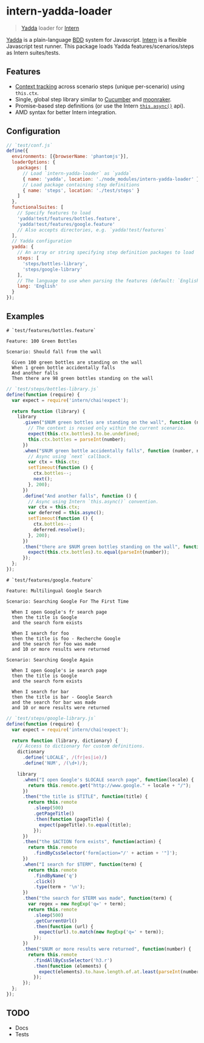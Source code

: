 # intern-yadda-loader

> [Yadda](https://github.com/acuminous/yadda) loader for [Intern](https://theintern.github.io)

[Yadda](https://github.com/acuminous/yadda) is a plain-language [BDD](https://en.wikipedia.org/wiki/Behavior-driven_development) system for Javascript. [Intern](https://theintern.github.io) is a flexible Javascript test runner. This package loads Yadda features/scenarios/steps as Intern suites/tests.

## Features

* [Context tracking](http://acuminous.gitbooks.io/yadda-user-guide/content/en/usage/managing-state.html) across scenario steps (unique per-scenario) using `this.ctx`.
* Single, global step library similar to [Cucumber](https://cucumber.io) and [moonraker](https://github.com/LateRoomsGroup/moonraker).
* Promise-based step definitions (or use the Intern [`this.async()`](https://theintern.github.io/intern/#test-object) api).
* AMD syntax for better Intern integration.

## Configuration

```js
// `test/conf.js`
define({
  environments: [{browserName: 'phantomjs'}],
  loaderOptions: {
    packages: [
      // Load `intern-yadda-loader` as `yadda`
      { name: 'yadda', location: './node_modules/intern-yadda-loader' },
      // Load package containing step definitions
      { name: 'steps', location: './test/steps' }
    ]
  },
  functionalSuites: [
    // Specify features to load
    'yadda!test/features/bottles.feature',
    'yadda!test/features/google.feature'
    // Also accepts directories, e.g. `yadda!test/features`
  ],
  // Yadda configuration
  yadda: {
    // An array or string specifying step definition packages to load
    steps: [
      'steps/bottles-library',
      'steps/google-library'
    ],
    // The language to use when parsing the features (default: `English`)
    lang: 'English'
  }
});
```

## Examples

```gherkin
# `test/features/bottles.feature`

Feature: 100 Green Bottles

Scenario: Should fall from the wall

  Given 100 green bottles are standing on the wall
  When 1 green bottle accidentally falls
  And another falls
  Then there are 98 green bottles standing on the wall
```

```js
// `test/steps/bottles-library.js`
define(function (require) {
  var expect = require('intern/chai!expect');

  return function (library) {
    library
      .given("$NUM green bottles are standing on the wall", function (number) {
        // The context is reused only within the current scenario.
        expect(this.ctx.bottles).to.be.undefined;
        this.ctx.bottles = parseInt(number);
      })
      .when("$NUM green bottle accidentally falls", function (number, next) {
        // Async using `next` callback.
        var ctx = this.ctx;
        setTimeout(function () {
          ctx.bottles--;
          next();
        }, 200);
      })
      .define("And another falls", function () {
        // Async using Intern `this.async()` convention.
        var ctx = this.ctx;
        var deferred = this.async();
        setTimeout(function () {
          ctx.bottles--;
          deferred.resolve();
        }, 200);
      })
      .then("there are $NUM green bottles standing on the wall", function (number) {
        expect(this.ctx.bottles).to.equal(parseInt(number));
      });
  };
});
```

```gherkin
# `test/features/google.feature`

Feature: Multilingual Google Search

Scenario: Searching Google For The First Time

  When I open Google's fr search page
  then the title is Google
  and the search form exists

  When I search for foo
  then the title is foo - Recherche Google
  and the search for foo was made
  and 10 or more results were returned

Scenario: Searching Google Again

  When I open Google's ie search page
  then the title is Google
  and the search form exists

  When I search for bar
  then the title is bar - Google Search
  and the search for bar was made
  and 10 or more results were returned  
```

```js
// `test/steps/google-library.js`
define(function (require) {
  var expect = require('intern/chai!expect');

  return function (library, dictionary) {
    // Access to dictionary for custom definitions.
    dictionary
      .define('LOCALE', /(fr|es|ie)/)
      .define('NUM', /(\d+)/);

    library
      .when("I open Google's $LOCALE search page", function(locale) {
        return this.remote.get("http://www.google." + locale + "/");
      })
      .then("the title is $TITLE", function(title) {
        return this.remote
          .sleep(500)
          .getPageTitle()
          .then(function (pageTitle) {
            expect(pageTitle).to.equal(title);
          });
      })
      .then("the $ACTION form exists", function(action) {
        return this.remote
          .findByCssSelector('form[action="/' + action + '"]');
      })
      .when("I search for $TERM", function(term) {
        return this.remote
          .findByName('q')
          .click()
          .type(term + '\n');
      })
      .then("the search for $TERM was made", function(term) {
        var regex = new RegExp('q=' + term);
        return this.remote
          .sleep(500)
          .getCurrentUrl()
          .then(function (url) {
            expect(url).to.match(new RegExp('q=' + term));
          });
      })
      .then("$NUM or more results were returned", function(number) {
        return this.remote
          .findAllByCssSelector('h3.r')
          .then(function (elements) {
            expect(elements).to.have.length.of.at.least(parseInt(number));
          });
      });
  };
});
```

## TODO

* Docs
* Tests
